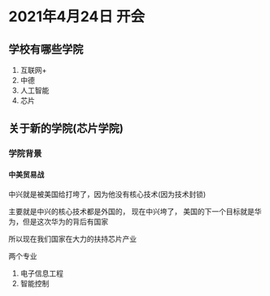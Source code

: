 # 2021年4月24日 开会

## 学校有哪些学院

1. 互联网+
2. 中德
3. 人工智能
4. 芯片

## 关于新的学院(芯片学院)

### 学院背景

#### 中美贸易战

中兴就是被美国给打垮了，因为他没有核心技术(因为技术封锁)

主要就是中兴的核心技术都是外国的， 现在中兴垮了， 美国的下一个目标就是华为，但是这次华为的背后有国家

所以现在我们国家在大力的扶持芯片产业

两个专业

1. 电子信息工程
2. 智能控制

